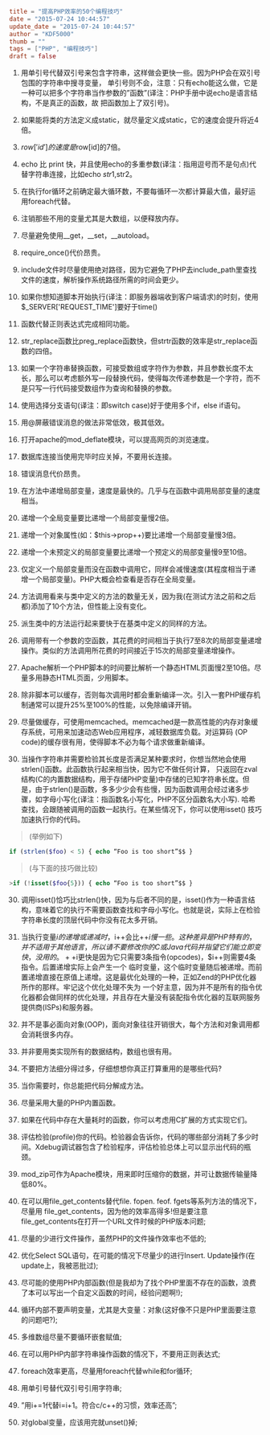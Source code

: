 ```toml
title = "提高PHP效率的50个编程技巧"
date = "2015-07-24 10:44:57"
update_date = "2015-07-24 10:44:57"
author = "KDF5000"
thumb = ""
tags = ["PHP", "编程技巧"]
draft = false
```
1. 用单引号代替双引号来包含字符串，这样做会更快一些。因为PHP会在双引号包围的字符串中搜寻变量， 单引号则不会，注意：只有echo能这么做，它是一种可以把多个字符串当作参数的”函数”(译注：PHP手册中说echo是语言结构，不是真正的函数，故 把函数加上了双引号)。

2. 如果能将类的方法定义成static，就尽量定义成static，它的速度会提升将近4倍。

3. $row['id'] 的速度是$row[id]的7倍。

4. echo 比 print 快，并且使用echo的多重参数(译注：指用逗号而不是句点)代替字符串连接，比如echo $str1,$str2。

5. 在执行for循环之前确定最大循环数，不要每循环一次都计算最大值，最好运用foreach代替。

6. 注销那些不用的变量尤其是大数组，以便释放内存。

7. 尽量避免使用__get，__set，__autoload。

8. require_once()代价昂贵。

<!--more-->

9. include文件时尽量使用绝对路径，因为它避免了PHP去include_path里查找文件的速度，解析操作系统路径所需的时间会更少。

10. 如果你想知道脚本开始执行(译注：即服务器端收到客户端请求)的时刻，使用$_SERVER['REQUEST_TIME']要好于time()

11. 函数代替正则表达式完成相同功能。

12. str_replace函数比preg_replace函数快，但strtr函数的效率是str_replace函数的四倍。

13. 如果一个字符串替换函数，可接受数组或字符作为参数，并且参数长度不太长，那么可以考虑额外写一段替换代码，使得每次传递参数是一个字符，而不是只写一行代码接受数组作为查询和替换的参数。

14. 使用选择分支语句(译注：即switch case)好于使用多个if，else if语句。

15. 用@屏蔽错误消息的做法非常低效，极其低效。

16. 打开apache的mod_deflate模块，可以提高网页的浏览速度。

17. 数据库连接当使用完毕时应关掉，不要用长连接。

18. 错误消息代价昂贵。

19. 在方法中递增局部变量，速度是最快的。几乎与在函数中调用局部变量的速度相当。

20. 递增一个全局变量要比递增一个局部变量慢2倍。

21. 递增一个对象属性(如：$this->prop++)要比递增一个局部变量慢3倍。

22. 递增一个未预定义的局部变量要比递增一个预定义的局部变量慢9至10倍。

23. 仅定义一个局部变量而没在函数中调用它，同样会减慢速度(其程度相当于递增一个局部变量)。PHP大概会检查看是否存在全局变量。

24. 方法调用看来与类中定义的方法的数量无关，因为我(在测试方法之前和之后都)添加了10个方法，但性能上没有变化。

25. 派生类中的方法运行起来要快于在基类中定义的同样的方法。

26. 调用带有一个参数的空函数，其花费的时间相当于执行7至8次的局部变量递增操作。类似的方法调用所花费的时间接近于15次的局部变量递增操作。

27. Apache解析一个PHP脚本的时间要比解析一个静态HTML页面慢2至10倍。尽量多用静态HTML页面，少用脚本。

28. 除非脚本可以缓存，否则每次调用时都会重新编译一次。引入一套PHP缓存机制通常可以提升25%至100%的性能，以免除编译开销。

29. 尽量做缓存，可使用memcached。memcached是一款高性能的内存对象缓存系统，可用来加速动态Web应用程序，减轻数据库负载。对运算码 (OP code)的缓存很有用，使得脚本不必为每个请求做重新编译。

30. 当操作字符串并需要检验其长度是否满足某种要求时，你想当然地会使用strlen()函数。此函数执行起来相当快，因为它不做任何计算， 只返回在zval 结构(C的内置数据结构，用于存储PHP变量)中存储的已知字符串长度。但是，由于strlen()是函数，多多少少会有些慢，因为函数调用会经过诸多步 骤，如字母小写化(译注：指函数名小写化，PHP不区分函数名大小写). 哈希查找，会跟随被调用的函数一起执行。在某些情况下，你可以使用isset() 技巧加速执行你的代码。
>
>(举例如下)
```PHP
if (strlen($foo) < 5) { echo “Foo is too short”$$ }
```
>(与下面的技巧做比较)
```PHP
>if (!isset($foo{5})) { echo “Foo is too short”$$ }
```

30. 调用isset()恰巧比strlen()快，因为与后者不同的是，isset()作为一种语言结构，意味着它的执行不需要函数查找和字母小写化。也就是说，实际上在检验字符串长度的顶层代码中你没有花太多开销。

31. 当执行变量$i的递增或递减时，$i++会比++$i慢一些。这种差异是PHP特有的，并不适用于其他语言，所以请不要修改你的C或 Java代码并指望它们能立即变快，没用的。++$i更快是因为它只需要3条指令(opcodes)，$i++则需要4条指令。后置递增实际上会产生一个 临时变量，这个临时变量随后被递增。而前置递增直接在原值上递增。这是最优化处理的一种，正如Zend的PHP优化器所作的那样。牢记这个优化处理不失为 一个好主意，因为并不是所有的指令优化器都会做同样的优化处理，并且存在大量没有装配指令优化器的互联网服务提供商(ISPs)和服务器。

32. 并不是事必面向对象(OOP)，面向对象往往开销很大，每个方法和对象调用都会消耗很多内存。

33. 并非要用类实现所有的数据结构，数组也很有用。

34. 不要把方法细分得过多，仔细想想你真正打算重用的是哪些代码?

35. 当你需要时，你总能把代码分解成方法。

36. 尽量采用大量的PHP内置函数。

37. 如果在代码中存在大量耗时的函数，你可以考虑用C扩展的方式实现它们。

38. 评估检验(profile)你的代码。检验器会告诉你，代码的哪些部分消耗了多少时间。Xdebug调试器包含了检验程序，评估检验总体上可以显示出代码的瓶颈。

39. mod_zip可作为Apache模块，用来即时压缩你的数据，并可让数据传输量降低80%。

40. 在可以用file_get_contents替代file. fopen. feof. fgets等系列方法的情况下，尽量用 file_get_contents，因为他的效率高得多!但是要注意file_get_contents在打开一个URL文件时候的PHP版本问题;

41. 尽量的少进行文件操作，虽然PHP的文件操作效率也不低的;

42. 优化Select SQL语句，在可能的情况下尽量少的进行Insert. Update操作(在update上，我被恶批过);

43. 尽可能的使用PHP内部函数(但是我却为了找个PHP里面不存在的函数，浪费了本可以写出一个自定义函数的时间，经验问题啊!);

44. 循环内部不要声明变量，尤其是大变量：对象(这好像不只是PHP里面要注意的问题吧?);

45. 多维数组尽量不要循环嵌套赋值;

46. 在可以用PHP内部字符串操作函数的情况下，不要用正则表达式;

47. foreach效率更高，尽量用foreach代替while和for循环;

48. 用单引号替代双引号引用字符串;

49. ”用i+=1代替i=i+1。符合c/c++的习惯，效率还高”;

50. 对global变量，应该用完就unset()掉;
